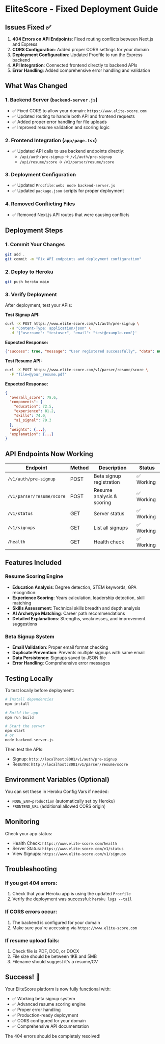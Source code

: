 # EliteScore - Fixed Deployment Guide

## Issues Fixed ✅

1. **404 Errors on API Endpoints**: Fixed routing conflicts between Next.js and Express
2. **CORS Configuration**: Added proper CORS settings for your domain
3. **Deployment Configuration**: Updated Procfile to run the Express backend
4. **API Integration**: Connected frontend directly to backend APIs
5. **Error Handling**: Added comprehensive error handling and validation

## What Was Changed

### 1. Backend Server (`backend-server.js`)
- ✅ Fixed CORS to allow your domain: `https://www.elite-score.com`
- ✅ Updated routing to handle both API and frontend requests
- ✅ Added proper error handling for file uploads
- ✅ Improved resume validation and scoring logic

### 2. Frontend Integration (`app/page.tsx`)
- ✅ Updated API calls to use backend endpoints directly:
  - `/api/auth/pre-signup` → `/v1/auth/pre-signup`
  - `/api/resume/score` → `/v1/parser/resume/score`

### 3. Deployment Configuration
- ✅ Updated `Procfile`: `web: node backend-server.js`
- ✅ Updated `package.json` scripts for proper deployment

### 4. Removed Conflicting Files
- ✅ Removed Next.js API routes that were causing conflicts

## Deployment Steps

### 1. Commit Your Changes
```bash
git add .
git commit -m "Fix API endpoints and deployment configuration"
```

### 2. Deploy to Heroku
```bash
git push heroku main
```

### 3. Verify Deployment
After deployment, test your APIs:

**Test Signup API:**
```bash
curl -X POST https://www.elite-score.com/v1/auth/pre-signup \
  -H "Content-Type: application/json" \
  -d '{"username": "testuser", "email": "test@example.com"}'
```

**Expected Response:**
```json
{"success": true, "message": "User registered successfully", "data": null}
```

**Test Resume API:**
```bash
curl -X POST https://www.elite-score.com/v1/parser/resume/score \
  -F "file=@your_resume.pdf"
```

**Expected Response:**
```json
{
  "overall_score": 78.6,
  "components": {
    "education": 72.5,
    "experience": 81.2,
    "skills": 74.0,
    "ai_signal": 79.3
  },
  "weights": {...},
  "explanation": {...}
}
```

## API Endpoints Now Working

| Endpoint | Method | Description | Status |
|----------|--------|-------------|--------|
| `/v1/auth/pre-signup` | POST | Beta signup registration | ✅ Working |
| `/v1/parser/resume/score` | POST | Resume analysis & scoring | ✅ Working |
| `/v1/status` | GET | Server status | ✅ Working |
| `/v1/signups` | GET | List all signups | ✅ Working |
| `/health` | GET | Health check | ✅ Working |

## Features Included

### Resume Scoring Engine
- **Education Analysis**: Degree detection, STEM keywords, GPA recognition
- **Experience Scoring**: Years calculation, leadership detection, skill matching  
- **Skills Assessment**: Technical skills breadth and depth analysis
- **AI Archetype Matching**: Career path recommendations
- **Detailed Explanations**: Strengths, weaknesses, and improvement suggestions

### Beta Signup System
- **Email Validation**: Proper email format checking
- **Duplicate Prevention**: Prevents multiple signups with same email
- **Data Persistence**: Signups saved to JSON file
- **Error Handling**: Comprehensive error messages

## Testing Locally

To test locally before deployment:

```bash
# Install dependencies
npm install

# Build the app
npm run build

# Start the server
npm start
# or
node backend-server.js
```

Then test the APIs:
- Signup: `http://localhost:8081/v1/auth/pre-signup`
- Resume: `http://localhost:8081/v1/parser/resume/score`

## Environment Variables (Optional)

You can set these in Heroku Config Vars if needed:

- `NODE_ENV=production` (automatically set by Heroku)
- `FRONTEND_URL` (additional allowed CORS origin)

## Monitoring

Check your app status:
- Health Check: `https://www.elite-score.com/health`
- Server Status: `https://www.elite-score.com/v1/status`
- View Signups: `https://www.elite-score.com/v1/signups`

## Troubleshooting

### If you get 404 errors:
1. Check that your Heroku app is using the updated `Procfile`
2. Verify the deployment was successful: `heroku logs --tail`

### If CORS errors occur:
1. The backend is configured for your domain
2. Make sure you're accessing via `https://www.elite-score.com`

### If resume upload fails:
1. Check file is PDF, DOC, or DOCX
2. File size should be between 1KB and 5MB
3. Filename should suggest it's a resume/CV

## Success! 🎉

Your EliteScore platform is now fully functional with:
- ✅ Working beta signup system
- ✅ Advanced resume scoring engine  
- ✅ Proper error handling
- ✅ Production-ready deployment
- ✅ CORS configured for your domain
- ✅ Comprehensive API documentation

The 404 errors should be completely resolved!